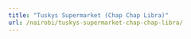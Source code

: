 ```yaml
---
title: "Tuskys Supermarket (Chap Chap Libra)"
url: /nairobi/tuskys-supermarket-chap-chap-libra/
---
```


